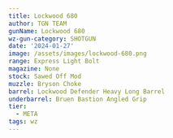 ```yaml
---
title: Lockwood 680
author: TGN TEAM
gunName: Lockwood 680
wz-gun-category: SHOTGUN
date: '2024-01-27'
image: /assets/images/lockwood-680.png
range: Express Light Bolt
magazine: None
stock: Sawed Off Mod
muzzle: Bryson Choke
barrel: Lockwood Defender Heavy Long Barrel
underbarrel: Bruen Bastion Angled Grip
tier:
  - META
tags: wz
---
```


